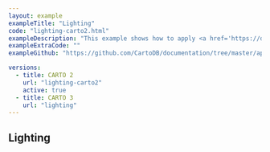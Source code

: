 ```yaml
---
layout: example
exampleTitle: "Lighting"
code: "lighting-carto2.html"
exampleDescription: "This example shows how to apply <a href='https://deck.gl/docs/api-reference/core/lighting-effect' target='_blank'>Lighting Effects</a> to your visualizations."
exampleExtraCode: ""
exampleGithub: "https://github.com/CartoDB/documentation/tree/master/app/content/deck-gl/examples/advanced-examples/lighting-carto2.html"

versions:
  - title: CARTO 2
    url: "lighting-carto2"
    active: true
  - title: CARTO 3
    url: "lighting"
---
```

## Lighting
